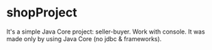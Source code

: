 # shopProject
It's a simple Java Core project: seller-buyer. Work with console. 
It was made only by using Java Core (no jdbc & frameworks).
